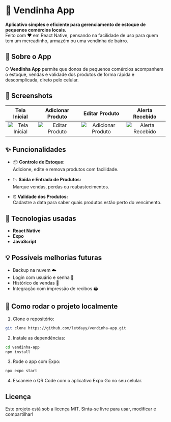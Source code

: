 # 🛒 Vendinha App

**Aplicativo simples e eficiente para gerenciamento de estoque de pequenos comércios locais.**  
Feito com ❤️ em React Native, pensando na facilidade de uso para quem tem um mercadinho, armazém ou uma vendinha de bairro.

## 📲 Sobre o App

O **Vendinha App** permite que donos de pequenos comércios acompanhem o estoque, vendas e validade dos produtos de forma rápida e descomplicada, direto pelo celular.


## 📸 Screenshots

| **Tela Inicial** | **Adicionar Produto** | **Editar Produto** | **Alerta Recebido** | 
|:---:|:---:|:---:|:---:|
| ![Tela Inicial](https://github.com/user-attachments/assets/63f77f7f-e8e6-4327-b36b-d3490ef23b81) | ![Editar Produto](https://github.com/user-attachments/assets/c0f0e088-13b9-49fe-b669-ffd5fd9dcca0) | ![Adicionar Produto](https://github.com/user-attachments/assets/11a984a9-ff57-495e-b809-0e224e14c63d) | ![Alerta Recebido](https://github.com/user-attachments/assets/594a2769-b0ec-4eb3-b7bf-24b9429a2ebd) |



## ✨ Funcionalidades

- 📦 **Controle de Estoque:**  
Adicione, edite e remova produtos com facilidade.

- 📉 **Saída e Entrada de Produtos:**  
Marque vendas, perdas ou reabastecimentos.

- ⏰ **Validade dos Produtos:**  
Cadastre a data para saber quais produtos estão perto do vencimento.

## 📌 Tecnologias usadas

- **React Native**
- **Expo**
- **JavaScript**

## 💡 Possíveis melhorias futuras

- Backup na nuvem ☁️  
- Login com usuário e senha 🔑  
- Histórico de vendas 📅  
- Integração com impressão de recibos 🖨️  

## 🚀 Como rodar o projeto localmente

1. Clone o repositório:

```bash
git clone https://github.com/letdayy/vendinha-app.git
```

2. Instale as dependências:

```bash
cd vendinha-app
npm install
```

3. Rode o app com Expo:

```bash
npx expo start
```

4. Escaneie o QR Code com o aplicativo Expo Go no seu celular.


## Licença
Este projeto está sob a licença MIT.
Sinta-se livre para usar, modificar e compartilhar!
